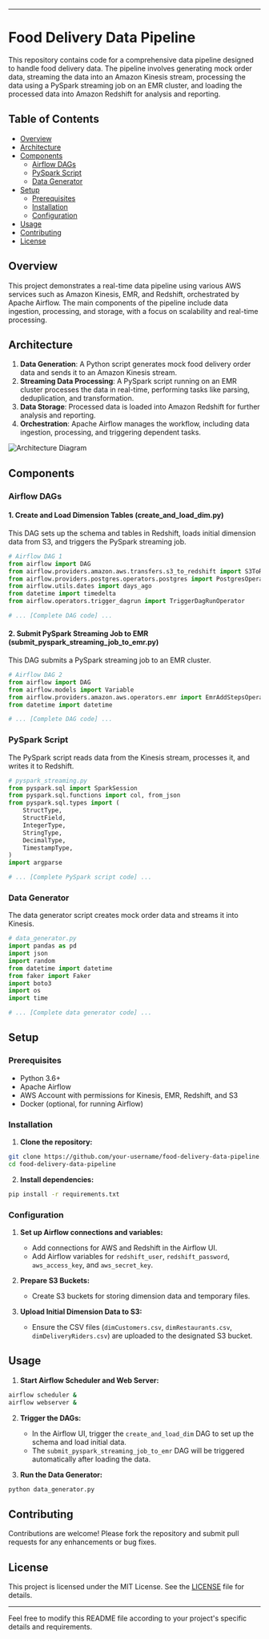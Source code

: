 
---

# Food Delivery Data Pipeline

This repository contains code for a comprehensive data pipeline designed to handle food delivery data. The pipeline involves generating mock order data, streaming the data into an Amazon Kinesis stream, processing the data using a PySpark streaming job on an EMR cluster, and loading the processed data into Amazon Redshift for analysis and reporting.

## Table of Contents

- [Overview](#overview)
- [Architecture](#architecture)
- [Components](#components)
  - [Airflow DAGs](#airflow-dags)
  - [PySpark Script](#pyspark-script)
  - [Data Generator](#data-generator)
- [Setup](#setup)
  - [Prerequisites](#prerequisites)
  - [Installation](#installation)
  - [Configuration](#configuration)
- [Usage](#usage)
- [Contributing](#contributing)
- [License](#license)

## Overview

This project demonstrates a real-time data pipeline using various AWS services such as Amazon Kinesis, EMR, and Redshift, orchestrated by Apache Airflow. The main components of the pipeline include data ingestion, processing, and storage, with a focus on scalability and real-time processing.

## Architecture

1. **Data Generation**: A Python script generates mock food delivery order data and sends it to an Amazon Kinesis stream.
2. **Streaming Data Processing**: A PySpark script running on an EMR cluster processes the data in real-time, performing tasks like parsing, deduplication, and transformation.
3. **Data Storage**: Processed data is loaded into Amazon Redshift for further analysis and reporting.
4. **Orchestration**: Apache Airflow manages the workflow, including data ingestion, processing, and triggering dependent tasks.

![Architecture Diagram](path/to/your/architecture_diagram.png)

## Components

### Airflow DAGs

#### 1. Create and Load Dimension Tables (create_and_load_dim.py)

This DAG sets up the schema and tables in Redshift, loads initial dimension data from S3, and triggers the PySpark streaming job.

```python
# Airflow DAG 1
from airflow import DAG
from airflow.providers.amazon.aws.transfers.s3_to_redshift import S3ToRedshiftOperator
from airflow.providers.postgres.operators.postgres import PostgresOperator
from airflow.utils.dates import days_ago
from datetime import timedelta
from airflow.operators.trigger_dagrun import TriggerDagRunOperator

# ... [Complete DAG code] ...
```

#### 2. Submit PySpark Streaming Job to EMR (submit_pyspark_streaming_job_to_emr.py)

This DAG submits a PySpark streaming job to an EMR cluster.

```python
# Airflow DAG 2
from airflow import DAG
from airflow.models import Variable
from airflow.providers.amazon.aws.operators.emr import EmrAddStepsOperator
from datetime import datetime

# ... [Complete DAG code] ...
```

### PySpark Script

The PySpark script reads data from the Kinesis stream, processes it, and writes it to Redshift.

```python
# pyspark_streaming.py
from pyspark.sql import SparkSession
from pyspark.sql.functions import col, from_json
from pyspark.sql.types import (
    StructType,
    StructField,
    IntegerType,
    StringType,
    DecimalType,
    TimestampType,
)
import argparse

# ... [Complete PySpark script code] ...
```

### Data Generator

The data generator script creates mock order data and streams it into Kinesis.

```python
# data_generator.py
import pandas as pd
import json
import random
from datetime import datetime
from faker import Faker
import boto3
import os
import time

# ... [Complete data generator code] ...
```

## Setup

### Prerequisites

- Python 3.6+
- Apache Airflow
- AWS Account with permissions for Kinesis, EMR, Redshift, and S3
- Docker (optional, for running Airflow)

### Installation

1. **Clone the repository:**

```bash
git clone https://github.com/your-username/food-delivery-data-pipeline.git
cd food-delivery-data-pipeline
```

2. **Install dependencies:**

```bash
pip install -r requirements.txt
```

### Configuration

1. **Set up Airflow connections and variables:**

   - Add connections for AWS and Redshift in the Airflow UI.
   - Add Airflow variables for `redshift_user`, `redshift_password`, `aws_access_key`, and `aws_secret_key`.

2. **Prepare S3 Buckets:**

   - Create S3 buckets for storing dimension data and temporary files.

3. **Upload Initial Dimension Data to S3:**

   - Ensure the CSV files (`dimCustomers.csv`, `dimRestaurants.csv`, `dimDeliveryRiders.csv`) are uploaded to the designated S3 bucket.

## Usage

1. **Start Airflow Scheduler and Web Server:**

```bash
airflow scheduler &
airflow webserver &
```

2. **Trigger the DAGs:**

   - In the Airflow UI, trigger the `create_and_load_dim` DAG to set up the schema and load initial data.
   - The `submit_pyspark_streaming_job_to_emr` DAG will be triggered automatically after loading the data.

3. **Run the Data Generator:**

```bash
python data_generator.py
```

## Contributing

Contributions are welcome! Please fork the repository and submit pull requests for any enhancements or bug fixes.

## License

This project is licensed under the MIT License. See the [LICENSE](LICENSE) file for details.

---

Feel free to modify this README file according to your project's specific details and requirements.
